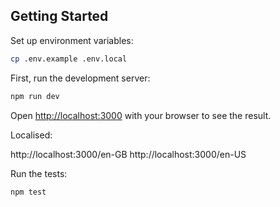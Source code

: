 ## Getting Started

Set up environment variables:

```bash
cp .env.example .env.local
```

First, run the development server:

```bash
npm run dev
````

Open [http://localhost:3000](http://localhost:3000) with your browser to see the result.

Localised:

http://localhost:3000/en-GB
http://localhost:3000/en-US

Run the tests:

```bash
npm test
```
